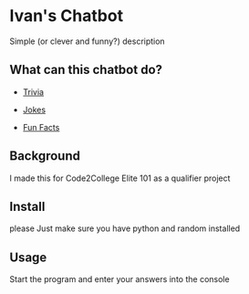 # Ivan's Chatbot

Simple (or clever and funny?) description

## What can this chatbot do?

- [Trivia](#trivia)

- [Jokes](#jokes)

- [Fun Facts](#funfacts)

## Background

I made this for Code2College Elite 101 as a qualifier project

## Install

please Just make sure you have python and random installed

## Usage

Start the program and enter your answers into the console